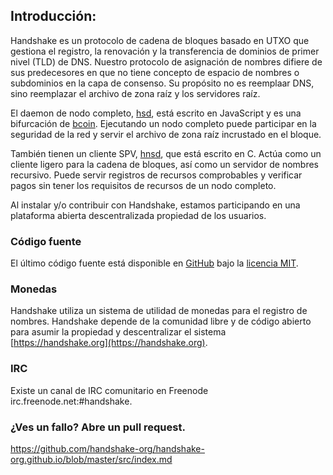 ## Introducción:

Handshake es un protocolo de cadena de bloques basado en UTXO que gestiona el registro, la renovación y la transferencia de dominios de primer nivel (TLD) de DNS. Nuestro protocolo de asignación de nombres difiere de sus predecesores en que no tiene concepto de espacio de nombres o subdominios en la capa de consenso. Su propósito no es reemplaar DNS, sino reemplazar el archivo de zona raíz y los servidores raíz.

El daemon de nodo completo, [hsd](https://github.com/handshake-org/hsd), está escrito en JavaScript y es una bifurcación de [bcoin](https://bcoin.io). Ejecutando un nodo completo puede participar en la seguridad de la red y servir el archivo de zona raíz incrustado en el bloque.

También tienen un cliente SPV, [hnsd](https://github.com/handshake-org/hnsd), que está escrito en C. Actúa como un cliente ligero para la cadena de bloques, así como un servidor de nombres recursivo. Puede servir registros de recursos comprobables y verificar pagos sin tener los requisitos de recursos de un nodo completo.

Al instalar y/o contribuir con Handshake, estamos participando en una plataforma abierta descentralizada propiedad de los usuarios.

### Código fuente

El último código fuente está disponible en [GitHub](https://github.com/handshake-org) bajo la [licencia MIT](https://opensource.org/licenses/mit-license.php).

### Monedas

Handshake utiliza un sistema de utilidad de monedas para el registro de nombres. Handshake depende de la comunidad libre y de código abierto para asumir la propiedad y descentralizar el sistema [https://handshake.org](https://handshake.org).

### IRC

Existe un canal de IRC comunitario en Freenode irc.freenode.net:#handshake.

### ¿Ves un fallo? Abre un pull request.

https://github.com/handshake-org/handshake-org.github.io/blob/master/src/index.md
